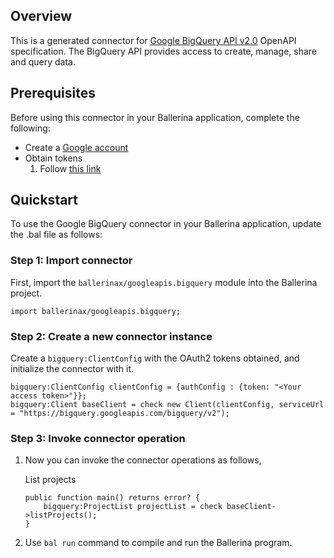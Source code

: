 ## Overview
This is a generated connector for [Google BigQuery API v2.0](https://cloud.google.com/bigquery/docs/reference/rest) OpenAPI specification.
The BigQuery API provides access to create, manage, share and query data.

## Prerequisites

Before using this connector in your Ballerina application, complete the following:

* Create a [Google account](https://accounts.google.com/signup)
* Obtain tokens 
    1. Follow [this link](https://developers.google.com/identity/protocols/oauth2)
 
## Quickstart

To use the Google BigQuery connector in your Ballerina application, update the .bal file as follows:

### Step 1: Import connector
First, import the `ballerinax/googleapis.bigquery` module into the Ballerina project.
```ballerina
import ballerinax/googleapis.bigquery;
```

### Step 2: Create a new connector instance
Create a `bigquery:ClientConfig` with the OAuth2 tokens obtained, and initialize the connector with it. 
```ballerina
bigquery:ClientConfig clientConfig = {authConfig : {token: "<Your access token>"}};
bigquery:Client baseClient = check new Client(clientConfig, serviceUrl = "https://bigquery.googleapis.com/bigquery/v2");
```

### Step 3: Invoke connector operation
1. Now you can invoke the connector operations as follows,

    List projects

    ```ballerina
    public function main() returns error? {
        bigquery:ProjectList projectList = check baseClient->listProjects();
    }
    ``` 

2. Use `bal run` command to compile and run the Ballerina program.
